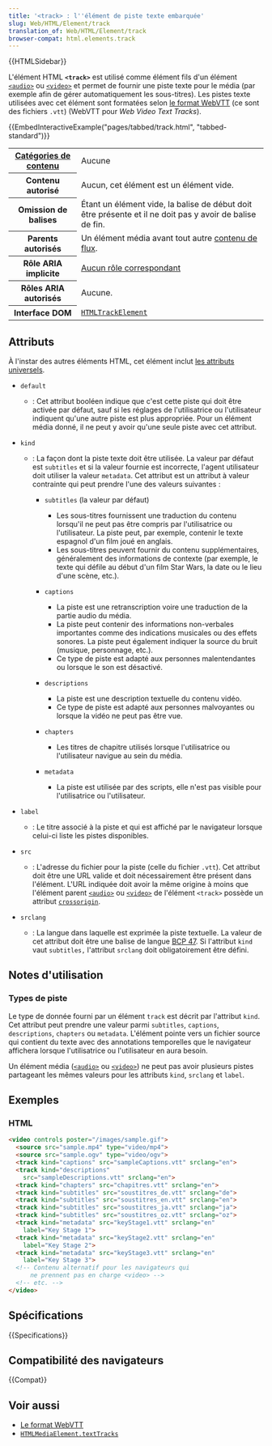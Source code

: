 ```yaml
---
title: '<track> : l''élément de piste texte embarquée'
slug: Web/HTML/Element/track
translation_of: Web/HTML/Element/track
browser-compat: html.elements.track
---
```


{{HTMLSidebar}}

L'élément HTML **`<track>`** est utilisé comme élément fils d'un élément [`<audio>`](/fr/docs/Web/HTML/Element/audio) ou [`<video>`](/fr/docs/Web/HTML/Element/video) et permet de fournir une piste texte pour le média (par exemple afin de gérer automatiquement les sous-titres). Les pistes texte utilisées avec cet élément sont formatées selon [le format WebVTT](/fr/docs/Web/API/WebVTT_API) (ce sont des fichiers `.vtt`) (WebVTT pour <i lang="en">Web Video Text Tracks</i>).

{{EmbedInteractiveExample("pages/tabbed/track.html", "tabbed-standard")}}

<table class="properties">
  <tbody>
    <tr>
      <th scope="row"><a href="/fr/docs/Web/Guide/HTML/Catégories_de_contenu">Catégories de contenu</a></th>
      <td>Aucune</td>
    </tr>
    <tr>
      <th scope="row">Contenu autorisé</th>
      <td>Aucun, cet élément est un élément vide.</td>
    </tr>
    <tr>
      <th scope="row">Omission de balises</th>
      <td>Étant un élément vide, la balise de début doit être présente et il ne doit pas y avoir de balise de fin.</td>
    </tr>
    <tr>
      <th scope="row">Parents autorisés</th>
      <td>Un élément média avant tout autre <a href="/fr/docs/Web/HTML/Catégorie_de_contenu#contenu_de_flux">contenu de flux</a>.
      </td>
    </tr>
    <tr>
      <th scope="row">Rôle ARIA implicite</th>
      <td><a href="https://www.w3.org/TR/html-aria/#dfn-no-corresponding-role">Aucun rôle correspondant</a></td>
    </tr>
    <tr>
      <th scope="row">Rôles ARIA autorisés</th>
      <td>Aucune.</td>
    </tr>
    <tr>
      <th scope="row">Interface DOM</th>
      <td><a href="/fr/docs/Web/API/HTMLTrackElement"><code>HTMLTrackElement</code></a></td>
    </tr>
  </tbody>
</table>

## Attributs

À l'instar des autres éléments HTML, cet élément inclut [les attributs universels](/fr/docs/Web/HTML/Global_attributes).

- `default`
  - : Cet attribut booléen indique que c'est cette piste qui doit être activée par défaut, sauf si les réglages de l'utilisatrice ou l'utilisateur indiquent qu'une autre piste est plus appropriée. Pour un élément média donné, il ne peut y avoir qu'une seule piste avec cet attribut.
- `kind`

  - : La façon dont la piste texte doit être utilisée. La valeur par défaut est `subtitles` et si la valeur fournie est incorrecte, l'agent utilisateur doit utiliser la valeur `metadata`. Cet attribut est un attribut à valeur contrainte qui peut prendre l'une des valeurs suivantes&nbsp;:

    - `subtitles` (la valeur par défaut)

      - Les sous-titres fournissent une traduction du contenu lorsqu'il ne peut pas être compris par l'utilisatrice ou l'utilisateur. La piste peut, par exemple, contenir le texte espagnol d'un film joué en anglais.
      - Les sous-titres peuvent fournir du contenu supplémentaires, généralement des informations de contexte (par exemple, le texte qui défile au début d'un film Star Wars, la date ou le lieu d'une scène, etc.).

    - `captions`

      - La piste est une retranscription voire une traduction de la partie audio du média.
      - La piste peut contenir des informations non-verbales importantes comme des indications musicales ou des effets sonores. La piste peut également indiquer la source du bruit (musique, personnage, etc.).
      - Ce type de piste est adapté aux personnes malentendantes ou lorsque le son est désactivé.

    - `descriptions`

      - La piste est une description textuelle du contenu vidéo.
      - Ce type de piste est adapté aux personnes malvoyantes ou lorsque la vidéo ne peut pas être vue.

    - `chapters`

      - Les titres de chapitre utilisés lorsque l'utilisatrice ou l'utilisateur navigue au sein du média.

    - `metadata`

      - La piste est utilisée par des scripts, elle n'est pas visible pour l'utilisatrice ou l'utilisateur.

- `label`
  - : Le titre associé à la piste et qui est affiché par le navigateur lorsque celui-ci liste les pistes disponibles.
- `src`
  - : L'adresse du fichier pour la piste (celle du fichier `.vtt`). Cet attribut doit être une URL valide et doit nécessairement être présent dans l'élément. L'URL indiquée doit avoir la même origine à moins que l'élément parent [`<audio>`](/fr/docs/Web/HTML/Element/audio) ou [`<video>`](/fr/docs/Web/HTML/Element/video) de l'élément `<track>` possède un attribut [`crossorigin`](/fr/docs/Web/HTML/Attributes/crossorigin).
- `srclang`
  - : La langue dans laquelle est exprimée la piste textuelle. La valeur de cet attribut doit être une balise de langue [BCP 47](https://r12a.github.io/app-subtags/). Si l'attribut `kind` vaut `subtitles,` l'attribut `srclang` doit obligatoirement être défini.

## Notes d'utilisation

### Types de piste

Le type de donnée fourni par un élément `track` est décrit par l'attribut `kind`. Cet attribut peut prendre une valeur parmi `subtitles`, `captions`, `descriptions`, `chapters` ou `metadata`. L'élément pointe vers un fichier source qui contient du texte avec des annotations temporelles que le navigateur affichera lorsque l'utilisatrice ou l'utilisateur en aura besoin.

Un élément média ([`<audio>`](/fr/docs/Web/HTML/Element/audio) ou [`<video>`](/fr/docs/Web/HTML/Element/video)) ne peut pas avoir plusieurs pistes partageant les mêmes valeurs pour les attributs `kind`, `srclang` et `label`.

## Exemples

### HTML

```html
<video controls poster="/images/sample.gif">
  <source src="sample.mp4" type="video/mp4">
  <source src="sample.ogv" type="video/ogv">
  <track kind="captions" src="sampleCaptions.vtt" srclang="en">
  <track kind="descriptions"
    src="sampleDescriptions.vtt" srclang="en">
  <track kind="chapters" src="chapitres.vtt" srclang="en">
  <track kind="subtitles" src="soustitres_de.vtt" srclang="de">
  <track kind="subtitles" src="soustitres_en.vtt" srclang="en">
  <track kind="subtitles" src="soustitres_ja.vtt" srclang="ja">
  <track kind="subtitles" src="soustitres_oz.vtt" srclang="oz">
  <track kind="metadata" src="keyStage1.vtt" srclang="en"
    label="Key Stage 1">
  <track kind="metadata" src="keyStage2.vtt" srclang="en"
    label="Key Stage 2">
  <track kind="metadata" src="keyStage3.vtt" srclang="en"
    label="Key Stage 3">
  <!-- Contenu alternatif pour les navigateurs qui
      ne prennent pas en charge <video> -->
  <!-- etc. -->
</video>
```

## Spécifications

{{Specifications}}

## Compatibilité des navigateurs

{{Compat}}

## Voir aussi

- [Le format WebVTT](/fr/docs/Web/API/WebVTT_API)
- [`HTMLMediaElement.textTracks`](/fr/docs/Web/API/HTMLMediaElement/textTracks)
